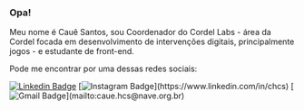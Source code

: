 ### Opa! 

Meu nome é Cauê Santos, sou Coordenador do Cordel Labs - área da Cordel focada em desenvolvimento de intervenções digitais, principalmente jogos - e estudante de front-end. 

Pode me encontrar por uma dessas redes sociais: 

[![Linkedin Badge](https://img.shields.io/badge/-LinkedIn-blue?style=flat-square&logo=Linkedin&logoColor=white&link=https://www.linkedin.com/in/chcs)](https://www.linkedin.com/in/chcs)
[![Instagram Badge](https://img.shields.io/badge/-Instagram-rgba(255,35,110,1)?style=flat-square&logo=Instagram&logoColor=white&link=https://www.linkedin.com/in/chcs)](https://www.linkedin.com/in/chcs)
[![Gmail Badge](https://img.shields.io/badge/-Gmail-rgba(253,96,64,1)?style=flat-square&logo=Gmail&logoColor=white&link=mailto:caue.hcs@nave.org.br)](mailto:caue.hcs@nave.org.br)
<!--
**Cauehcs/Cauehcs** is a ✨ _special_ ✨ repository because its `README.md` (this file) appears on your GitHub profile.

Here are some ideas to get you started:

- 🔭 I’m currently working on ...
- 🌱 I’m currently learning ...


- 👯 I’m looking to collaborate on ...
- 🤔 I’m looking for help with ...
- 💬 Ask me about ...
- 📫 How to reach me: ...
- 😄 Pronouns: ...
- ⚡ Fun fact: ...
-->
